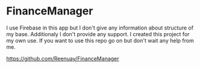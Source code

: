 # FinanceManager

I use Firebase in this app but I don't give any information about structure of my base. Additionaly I don't provide any support. I created this project for my own use. If you want to use this repo go on but don't wait any help from me.

https://github.com/Reenuay/FinanceManager
